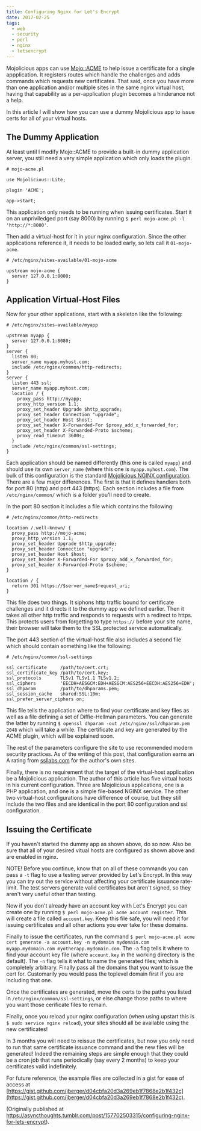 ```yaml
---
title: Configuring Nginx for Let's Encrypt
date: 2017-02-25
tags:
  - web
  - security
  - perl
  - nginx
  - letsencrypt
---
```


Mojolicious apps can use [Mojo::ACME](https://metacpan.org/pod/Mojolicious::Plugin::ACME) to help issue a certificate for a single appplication. It registers routes which handle the challenges and adds commands which requests new certificates. That said, once you have more than one application and/or multiple sites in the same nginx virtual host, having that capability as a per-application plugin becomes a hinderance not a help.

In this article I will show how you can use a dummy Mojolicious app to issue certs for all of your virtual hosts.

## The Dummy Application

At least until I modify Mojo::ACME to provide a built-in dummy application server, you still need a very simple application which only loads the plugin.

    # mojo-acme.pl

    use Mojolicious::Lite;

    plugin 'ACME';
    
    app->start;


This application only needs to be running when issuing certificates. Start it on an unpriviledged port (say 8000) by running `$ perl mojo-acme.pl -l 'http://*:8000'`.

Then add a virtual-host for it in your nginx configuration. Since the other applications reference it, it needs to be loaded early, so lets call it `01-mojo-acme`.

    # /etc/nginx/sites-available/01-mojo-acme

    upstream mojo-acme {
      server 127.0.0.1:8000;
    }

## Application Virtual-Host Files

Now for your other applications, start with a skeleton like the following:


    # /etc/nginx/sites-available/myapp

    upstream myapp {
      server 127.0.0.1:8080;
    }
    server {
      listen 80;
      server_name myapp.myhost.com;
      include /etc/nginx/common/http-redirects;
    }
    server {
      listen 443 ssl;
      server_name myapp.myhost.com;
      location / {
        proxy_pass http://myapp;
        proxy_http_version 1.1;
        proxy_set_header Upgrade $http_upgrade;
        proxy_set_header Connection "upgrade";
        proxy_set_header Host $host;
        proxy_set_header X-Forwarded-For $proxy_add_x_forwarded_for;
        proxy_set_header X-Forwarded-Proto $scheme;
        proxy_read_timeout 3600s;
      }
      include /etc/nginx/common/ssl-settings;
    }
    
Each application should be named differently (this one is called `myapp`) and should use its own `server_name` (where this one is `myapp.myhost.com`). The bulk of this configuration is the standard [Mojolicious NGINX configuration](http://mojolicious.org/perldoc/Mojolicious/Guides/Cookbook#Nginx). There are a few major differences. The first is that it defines handlers both for port 80 (http) and port 443 (https). Each section includes a file from `/etc/nginx/common/` which is a folder you'll need to create.

In the port 80 section it includes a file which contains the following:

    # /etc/nginx/common/http-redirects

    location /.well-known/ {
      proxy_pass http://mojo-acme;
      proxy_http_version 1.1;
      proxy_set_header Upgrade $http_upgrade;
      proxy_set_header Connection "upgrade";
      proxy_set_header Host $host;
      proxy_set_header X-Forwarded-For $proxy_add_x_forwarded_for;
      proxy_set_header X-Forwarded-Proto $scheme;
    }

    location / {
      return 301 https://$server_name$request_uri;
    }

This file does two things. It siphons http traffic bound for certificate challenges and it directs it to the dummy app we defined earlier. Then it takes all other http traffic and responds to requests with a redirect to https. This protects users from forgetting to type `https://` before your site name, their browser will take them to the SSL protected service automatically.

The port 443 section of the virtual-host file also includes a second file which should contain something like the following:

    # /etc/nginx/common/ssl-settings

    ssl_certificate     /path/to/cert.crt;
    ssl_certificate_key /path/to/cert.key;
    ssl_protocols       TLSv1 TLSv1.1 TLSv1.2;
    ssl_ciphers         'EECDH+AESGCM:EDH+AESGCM:AES256+EECDH:AES256+EDH';
    ssl_dhparam         /path/to/dhparams.pem;
    ssl_session_cache   shared:SSL:10m;
    ssl_prefer_server_ciphers on;
    
This file tells the application where to find your certificate and key files as well as a file defining a set of Diffie-Hellman parameters. You can generate the latter by running `$ openssl dhparam -out /etc/nginx/ssl/dhparam.pem 2048` which will take a while. The certificate and key are generated by the ACME plugin, which will be explained soon.

The rest of the parameters configure the site to use recommended modern security practices. As of the writing of this post, that configuration earns an A rating from [ssllabs.com](https://ssllabs.com) for the author's own sites.

Finally, there is no requirement that the target of the virtual-host application be a Mojolicious application. The author of this article has five virtual hosts in his current configuration. Three are Mojolicious applications, one is a PHP application, and one is a simple file-based NGINX service. The other two virtual-host configurations have difference of course, but they still include the two files and are identical in the port 80 configuration and ssl configuration.

## Issuing the Certificate

If you haven't started the dummy app as shown above, do so now. Also be sure that all of your desired vitual hosts are configured as shown above and are enabled in nginx.

NOTE! Before you continue, know that on all of these commands you can pass a `-t` flag to use a testing server provided by Let's Encrypt. In this way you can try out the service without affecting your certificate issuance rate-limit. The test servers generate valid certificates but aren't signed, so they aren't very useful other than testing.

Now if you don't already have an account key with Let's Encrypt you can create one by running `$ perl mojo-acme.pl acme account register`. This will create a file called `account.key`. Keep this file safe, you will need it for issuing certificates and all other actions you ever take for these domains.

Finally to issue the certificates, run the command `$ perl mojo-acme.pl acme cert generate -a account.key -n mydomain mydomain.com myapp.mydomain.com myotherapp.mydomain.com`. The `-a` flag tells it where to find your account key file (where `account.key` in the working directory is the default). The `-n` flag tells it what to name the generated files; which is completely arbitrary. Finally pass all the domains that you want to issue the cert for. Customarily you would pass the toplevel domain first if you are including that one.

Once the certificates are generated, move the certs to the paths you listed in `/etc/nginx/common/ssl-settings`, or else change those paths to where you want those cerificate files to remain.

Finally, once you reload your nginx configuration (when using upstart this is `$ sudo service nginx reload`), your sites should all be available using the new certificates!

In 3 months you will need to reissue the certificates, but now you only need to run that same certificate issuance command and the new files will be generated! Indeed the remaining steps are simple enough that they could be a cron job that runs periodically (say every 2 months) to keep your certificates valid indefinitely.

For future reference, the example files are collected in a gist for ease of access at [https://gist.github.com/jberger/d04cbfa20d3a269eb1f7868e2b1f432c](https://gist.github.com/jberger/d04cbfa20d3a269eb1f7868e2b1f432c).

(Originally published at <https://asyncthoughts.tumblr.com/post/157702503315/configuring-nginx-for-lets-encrypt>).
